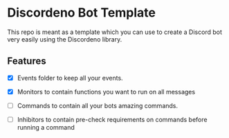 # Discordeno Bot Template

This repo is meant as a template which you can use to create a Discord bot very easily using the Discordeno library.

## Features

- [x] Events folder to keep all your events.
- [x] Monitors to contain functions you want to run on all messages
- [ ] Commands to contain all your bots amazing commands.
- [ ] Inhibitors to contain pre-check requirements on commands before running a command

